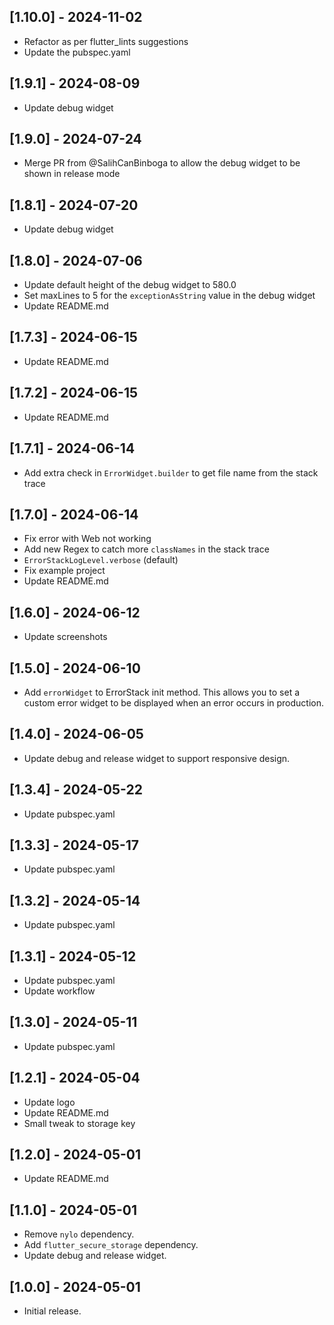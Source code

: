 ## [1.10.0] - 2024-11-02

* Refactor as per flutter_lints suggestions
* Update the pubspec.yaml

## [1.9.1] - 2024-08-09

* Update debug widget

## [1.9.0] - 2024-07-24

* Merge PR from @SalihCanBinboga to allow the debug widget to be shown in release mode  

## [1.8.1] - 2024-07-20

* Update debug widget

## [1.8.0] - 2024-07-06

* Update default height of the debug widget to 580.0
* Set maxLines to 5 for the `exceptionAsString` value in the debug widget
* Update README.md

## [1.7.3] - 2024-06-15

* Update README.md

## [1.7.2] - 2024-06-15

* Update README.md

## [1.7.1] - 2024-06-14

* Add extra check in `ErrorWidget.builder` to get file name from the stack trace

## [1.7.0] - 2024-06-14

* Fix error with Web not working
* Add new Regex to catch more `classNames` in the stack trace
* `ErrorStackLogLevel.verbose` (default)
* Fix example project
* Update README.md

## [1.6.0] - 2024-06-12

* Update screenshots

## [1.5.0] - 2024-06-10

* Add `errorWidget` to ErrorStack init method. This allows you to set a custom error widget to be displayed when an error occurs in production.
 
## [1.4.0] - 2024-06-05

* Update debug and release widget to support responsive design.

## [1.3.4] - 2024-05-22

* Update pubspec.yaml

## [1.3.3] - 2024-05-17

* Update pubspec.yaml

## [1.3.2] - 2024-05-14

* Update pubspec.yaml

## [1.3.1] - 2024-05-12

* Update pubspec.yaml
* Update workflow

## [1.3.0] - 2024-05-11

* Update pubspec.yaml

## [1.2.1] - 2024-05-04

* Update logo
* Update README.md
* Small tweak to storage key

## [1.2.0] - 2024-05-01

* Update README.md

## [1.1.0] - 2024-05-01

* Remove `nylo` dependency.
* Add `flutter_secure_storage` dependency.
* Update debug and release widget.

## [1.0.0] - 2024-05-01

* Initial release.
